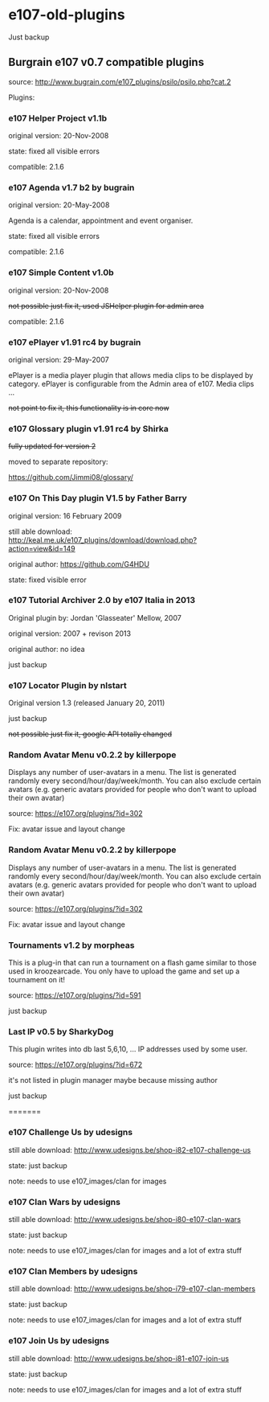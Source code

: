 # e107-old-plugins
Just backup 

##  Burgrain e107 v0.7 compatible plugins
source: http://www.bugrain.com/e107_plugins/psilo/psilo.php?cat.2

Plugins:

### e107 Helper Project v1.1b

original version: 20-Nov-2008

state: fixed all visible errors
 
compatible: 2.1.6

### e107 Agenda v1.7 b2 by bugrain

original version: 20-May-2008

Agenda is a calendar, appointment and event organiser.

state: fixed all visible errors 

compatible: 2.1.6

### e107 Simple Content v1.0b

original version: 20-Nov-2008

~~not possible just fix it, used JSHelper plugin for admin area~~


compatible: 2.1.6

### e107 ePlayer v1.91 rc4 by bugrain

original version: 29-May-2007

ePlayer is a media player plugin that allows media clips to be displayed by category.
ePlayer is configurable from the Admin area of e107. Media clips ...

~~not point to fix it, this functionality is in core now~~


### e107 Glossary plugin v1.91 rc4 by  Shirka
~~fully updated for version 2~~

moved to separate repository: 

https://github.com/Jimmi08/glossary/ 


### e107 On This Day plugin V1.5 by Father Barry

original version: 16 February 2009

still able download: http://keal.me.uk/e107_plugins/download/download.php?action=view&id=149

original author: https://github.com/G4HDU

state: fixed visible error 


### e107 Tutorial Archiver 2.0 by e107 Italia in 2013 
Original plugin by: Jordan 'Glasseater' Mellow, 2007

original version: 2007 + revison 2013
 
original author: no idea 

just backup

### e107 Locator Plugin by nlstart

Original version 1.3 (released January 20, 2011)

just backup
 
~~not possible just fix it, google API totally changed~~

### Random Avatar Menu v0.2.2 by killerpope

Displays any number of user-avatars in a menu. The list is generated randomly every second/hour/day/week/month. You can also exclude certain avatars (e.g. generic avatars provided for people who don't want to upload their own avatar)
 
source: https://e107.org/plugins/?id=302

Fix: avatar issue and layout change
 
### Random Avatar Menu v0.2.2 by killerpope

Displays any number of user-avatars in a menu. The list is generated randomly every second/hour/day/week/month. You can also exclude certain avatars (e.g. generic avatars provided for people who don't want to upload their own avatar)
 
source: https://e107.org/plugins/?id=302

Fix: avatar issue and layout change

### Tournaments v1.2 by morpheas

This is a plug-in that can run a tournament on a flash game similar to those used in kroozearcade. You only have to upload the game and set up a tournament on it!
 
source: https://e107.org/plugins/?id=591

just backup


### Last IP v0.5 by SharkyDog

This plugin writes into db last 5,6,10, ... IP addresses used by some user.
 
source: https://e107.org/plugins/?id=672

it's not listed in plugin manager maybe because missing author

just backup

=======
### e107 Challenge Us by udesigns
 
still able download: http://www.udesigns.be/shop-i82-e107-challenge-us

state: just backup 

note: needs to use e107_images/clan for images


###  e107 Clan Wars by udesigns

still able download: http://www.udesigns.be/shop-i80-e107-clan-wars

state: just backup 

note: needs to use e107_images/clan for images and a lot of extra stuff
 
 
### e107 Clan Members by udesigns

still able download: http://www.udesigns.be/shop-i79-e107-clan-members

state: just backup 

note: needs to use e107_images/clan for images and a lot of extra stuff


### e107 Join Us by udesigns

still able download: http://www.udesigns.be/shop-i81-e107-join-us

state: just backup 
 
note: needs to use e107_images/clan for images and a lot of extra stuff

